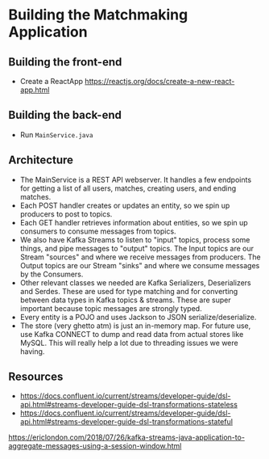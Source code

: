 # Building the Matchmaking Application

## Building the front-end

- Create a ReactApp <https://reactjs.org/docs/create-a-new-react-app.html>

## Building the back-end

- Run `MainService.java`

## Architecture

- The MainService is a REST API webserver. It handles a few endpoints for getting a list of all users, matches, creating users, and ending matches.
- Each POST handler creates or updates an entity, so we spin up producers to post to topics.
- Each GET handler retrieves information about entities, so we spin up consumers to consume messages from topics.
- We also have Kafka Streams to listen to "input" topics, process some things, and pipe messages to "output" topics. The Input topics are our Stream "sources" and where we receive messages from producers. The Output topics are our Stream "sinks" and where we consume messages by the Consumers.
- Other relevant classes we needed are Kafka Serializers, Deserializers and Serdes. These are used for type matching and for converting between data types in Kafka topics & streams. These are super important because topic messages are strongly typed.
- Every entity is a POJO and uses Jackson to JSON serialize/deserialize.
- The store (very ghetto atm) is just an in-memory map. For future use, use Kafka CONNECT to dump and read data from actual stores like MySQL. This will really help a lot due to threading issues we were having.

## Resources

- https://docs.confluent.io/current/streams/developer-guide/dsl-api.html#streams-developer-guide-dsl-transformations-stateless
- https://docs.confluent.io/current/streams/developer-guide/dsl-api.html#streams-developer-guide-dsl-transformations-stateful

https://ericlondon.com/2018/07/26/kafka-streams-java-application-to-aggregate-messages-using-a-session-window.html
